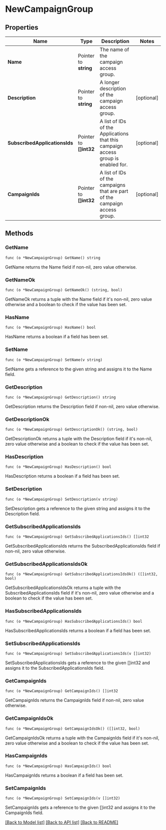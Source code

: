 # NewCampaignGroup

## Properties

Name | Type | Description | Notes
------------ | ------------- | ------------- | -------------
**Name** | Pointer to **string** | The name of the campaign access group. | 
**Description** | Pointer to **string** | A longer description of the campaign access group. | [optional] 
**SubscribedApplicationsIds** | Pointer to **[]int32** | A list of IDs of the Applications that this campaign access group is enabled for. | [optional] 
**CampaignIds** | Pointer to **[]int32** | A list of IDs of the campaigns that are part of the campaign access group. | [optional] 

## Methods

### GetName

`func (o *NewCampaignGroup) GetName() string`

GetName returns the Name field if non-nil, zero value otherwise.

### GetNameOk

`func (o *NewCampaignGroup) GetNameOk() (string, bool)`

GetNameOk returns a tuple with the Name field if it's non-nil, zero value otherwise
and a boolean to check if the value has been set.

### HasName

`func (o *NewCampaignGroup) HasName() bool`

HasName returns a boolean if a field has been set.

### SetName

`func (o *NewCampaignGroup) SetName(v string)`

SetName gets a reference to the given string and assigns it to the Name field.

### GetDescription

`func (o *NewCampaignGroup) GetDescription() string`

GetDescription returns the Description field if non-nil, zero value otherwise.

### GetDescriptionOk

`func (o *NewCampaignGroup) GetDescriptionOk() (string, bool)`

GetDescriptionOk returns a tuple with the Description field if it's non-nil, zero value otherwise
and a boolean to check if the value has been set.

### HasDescription

`func (o *NewCampaignGroup) HasDescription() bool`

HasDescription returns a boolean if a field has been set.

### SetDescription

`func (o *NewCampaignGroup) SetDescription(v string)`

SetDescription gets a reference to the given string and assigns it to the Description field.

### GetSubscribedApplicationsIds

`func (o *NewCampaignGroup) GetSubscribedApplicationsIds() []int32`

GetSubscribedApplicationsIds returns the SubscribedApplicationsIds field if non-nil, zero value otherwise.

### GetSubscribedApplicationsIdsOk

`func (o *NewCampaignGroup) GetSubscribedApplicationsIdsOk() ([]int32, bool)`

GetSubscribedApplicationsIdsOk returns a tuple with the SubscribedApplicationsIds field if it's non-nil, zero value otherwise
and a boolean to check if the value has been set.

### HasSubscribedApplicationsIds

`func (o *NewCampaignGroup) HasSubscribedApplicationsIds() bool`

HasSubscribedApplicationsIds returns a boolean if a field has been set.

### SetSubscribedApplicationsIds

`func (o *NewCampaignGroup) SetSubscribedApplicationsIds(v []int32)`

SetSubscribedApplicationsIds gets a reference to the given []int32 and assigns it to the SubscribedApplicationsIds field.

### GetCampaignIds

`func (o *NewCampaignGroup) GetCampaignIds() []int32`

GetCampaignIds returns the CampaignIds field if non-nil, zero value otherwise.

### GetCampaignIdsOk

`func (o *NewCampaignGroup) GetCampaignIdsOk() ([]int32, bool)`

GetCampaignIdsOk returns a tuple with the CampaignIds field if it's non-nil, zero value otherwise
and a boolean to check if the value has been set.

### HasCampaignIds

`func (o *NewCampaignGroup) HasCampaignIds() bool`

HasCampaignIds returns a boolean if a field has been set.

### SetCampaignIds

`func (o *NewCampaignGroup) SetCampaignIds(v []int32)`

SetCampaignIds gets a reference to the given []int32 and assigns it to the CampaignIds field.


[[Back to Model list]](../README.md#documentation-for-models) [[Back to API list]](../README.md#documentation-for-api-endpoints) [[Back to README]](../README.md)


